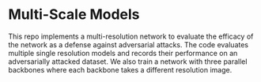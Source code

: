 # Multi-Scale Models 

This repo implements a multi-resolution network to evaluate the efficacy of the network as a defense against adversarial attacks. The code evaluates multiple single resolution models and records their performance on an adversarially attacked dataset. We also train a network with three parallel backbones where each backbone takes a different resolution image. 